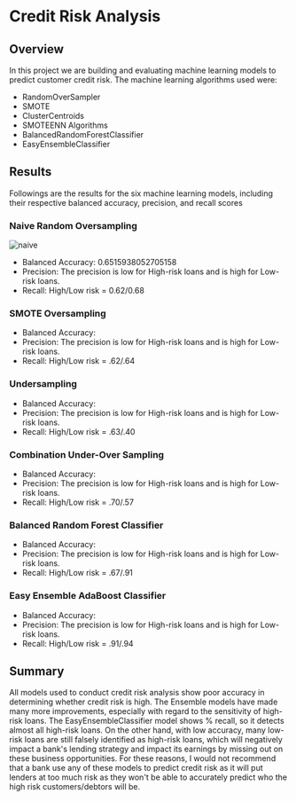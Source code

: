 # Credit Risk Analysis
## Overview 

In this project we are building and evaluating machine learning models to predict customer credit risk.
The machine learning algorithms used were:
- RandomOverSampler
- SMOTE
- ClusterCentroids
- SMOTEENN Algorithms
- BalancedRandomForestClassifier
- EasyEnsembleClassifier

## Results

Followings are the results for the six machine learning models, including their respective balanced accuracy, precision, and recall scores

### Naive Random Oversampling

![naive](https://user-images.githubusercontent.com/66500222/185774403-9c8f9b81-a010-492b-9881-1b0920da3485.png)

- Balanced Accuracy: 0.6515938052705158
- Precision: The precision is low for High-risk loans and is high for Low-risk loans.
- Recall: High/Low risk = 0.62/0.68

### SMOTE Oversampling

- Balanced Accuracy: 
- Precision: The precision is low for High-risk loans and is high for Low-risk loans.
- Recall: High/Low risk = .62/.64

### Undersampling

- Balanced Accuracy: 
- Precision: The precision is low for High-risk loans and is high for Low-risk loans.
- Recall: High/Low risk = .63/.40


### Combination Under-Over Sampling

- Balanced Accuracy:
- Precision: The precision is low for High-risk loans and is high for Low-risk loans.
- Recall: High/Low risk = .70/.57

### Balanced Random Forest Classifier

- Balanced Accuracy: 
- Precision: The precision is low for High-risk loans and is high for Low-risk loans.
- Recall: High/Low risk = .67/.91

### Easy Ensemble AdaBoost Classifier

- Balanced Accuracy:
- Precision: The precision is low for High-risk loans and is high for Low-risk loans.
- Recall: High/Low risk = .91/.94

## Summary

All models used to conduct credit risk analysis show poor accuracy in determining whether credit risk is high. The Ensemble models have made many more improvements, especially with regard to the sensitivity of high-risk loans. The EasyEnsembleClassifier model shows % recall, so it detects almost all high-risk loans. On the other hand, with low accuracy, many low-risk loans are still falsely identified as high-risk loans, which will negatively impact a bank's lending strategy and impact its earnings by missing out on these business opportunities. For these reasons, I would not recommend that a bank use any of these models to predict credit risk as it will put lenders at too much risk as they won't be able to accurately predict who the high risk customers/debtors will be.
